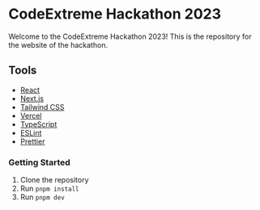 # CodeExtreme Hackathon 2023
Welcome to the CodeExtreme Hackathon 2023! This is the repository for the website of the hackathon.

## Tools
- [React](https://reactjs.org/)
- [Next.js](https://nextjs.org/)
- [Tailwind CSS](https://tailwindcss.com/)
- [Vercel](https://vercel.com/)
- [TypeScript](https://www.typescriptlang.org/)
- [ESLint](https://eslint.org/)
- [Prettier](https://prettier.io/)

### Getting Started
1. Clone the repository
2. Run `pnpm install`
3. Run `pnpm dev`